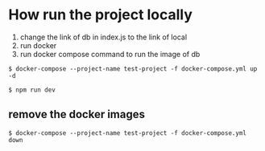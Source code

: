# How run the project locally

1. change the link of db in index.js to the link of local 
2. run docker 
3. run docker compose command to run the image of db
```shell
$ docker-compose --project-name test-project -f docker-compose.yml up -d

$ npm run dev
```


## remove the docker images
```shell
$ docker-compose --project-name test-project -f docker-compose.yml down
```